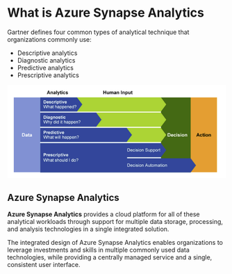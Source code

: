 # What is Azure Synapse Analytics

Gartner defines four common types of analytical technique that organizations commonly use:
- Descriptive analytics
- Diagnostic analytics
- Predictive analytics
- Prescriptive analytics

![Analytics](./analytics.png)

## Azure Synapse Analytics

**Azure Synapse Analytics** provides a cloud platform for all of these analytical workloads through support for multiple data storage, processing, and analysis technologies in a single integrated solution. 

The integrated design of Azure Synapse Analytics enables organizations to leverage investments and skills in multiple commonly used data technologies, while providing a centrally managed service and a single, consistent user interface.